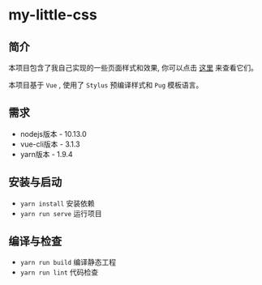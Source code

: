 # my-little-css

## 简介

本项目包含了我自己实现的一些页面样式和效果, 你可以点击 [这里](https://hopgoldy.github.io/my-little-css/) 来查看它们。

本项目基于 `Vue` , 使用了 `Stylus` 预编译样式和 `Pug` 模板语言。

## 需求

* nodejs版本 - 10.13.0
* vue-cli版本 - 3.1.3
* yarn版本 - 1.9.4

## 安装与启动

* ```yarn install``` 安装依赖
* ```yarn run serve``` 运行项目

## 编译与检查

* ```yarn run build``` 编译静态工程
* ```yarn run lint``` 代码检查